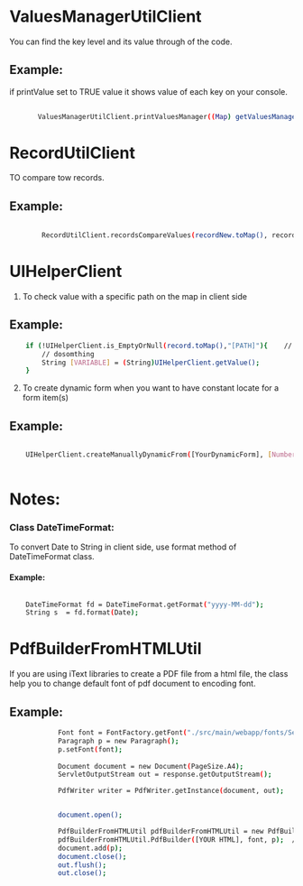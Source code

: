 # ValuesManagerUtilClient

You can find the key level and its value through of the code.

## Example:

if printValue set to TRUE value it shows value of each key on your console. 

 ```bash
 	
		ValuesManagerUtilClient.printValuesManager((Map) getValuesManager().getValues(), true) 
 ```

# RecordUtilClient

TO compare tow records.
	
## Example:
	

```bash
 	
		RecordUtilClient.recordsCompareValues(recordNew.toMap(), recordOld.toMap())
```
 
# UIHelperClient

1. To check value with a specific path on the map in client side
	
## Example:

``` bash
	if (!UIHelperClient.is_EmptyOrNull(record.toMap(),"[PATH]"){    // PATH like student/name
		// dosomthing
		String [VARIABLE] = (String)UIHelperClient.getValue();				// VARIABLE like name
	}

```	
2. To create dynamic form when you want to have constant locate for a form item(s) 

## Example:
``` bash 

	UIHelperClient.createManuallyDynamicFrom([YourDynamicForm], [NumberOfColumnYouWant], [LayoutPatternOfFormItems]);
	
```
# Notes:

### Class DateTimeFormat:
 
To convert Date to String in client side, use format method of DateTimeFormat class.
				
#### Example:
```bash

	DateTimeFormat fd = DateTimeFormat.getFormat("yyyy-MM-dd");
	String s  = fd.format(Date);	
```

# PdfBuilderFromHTMLUtil

If you are using iText libraries to create a PDF file from a html file, the class help you to change default font of pdf document to encoding font.

## Example:
``` bash 
			Font font = FontFactory.getFont("./src/main/webapp/fonts/Serif.ttf", BaseFont.IDENTITY_H); // IDENTITY_H works for unicode
			Paragraph p = new Paragraph();
			p.setFont(font);
			
			Document document = new Document(PageSize.A4);
			ServletOutputStream out = response.getOutputStream();

			PdfWriter writer = PdfWriter.getInstance(document, out);


			document.open();

			PdfBuilderFromHTMLUtil pdfBuilderFromHTMLUtil = new PdfBuilderFromHTMLUtil();
			pdfBuilderFromHTMLUtil.PdfBuilder([YOUR HTML], font, p);  // YOUR HTML
			document.add(p);	
			document.close();
			out.flush();
			out.close();
	
```
			